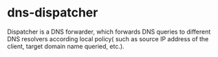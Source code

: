 dns-dispatcher
==============
Dispatcher is a DNS forwarder, which forwards DNS queries to different DNS resolvers according local policy( such as source IP address of the client, target domain name queried, etc.).

